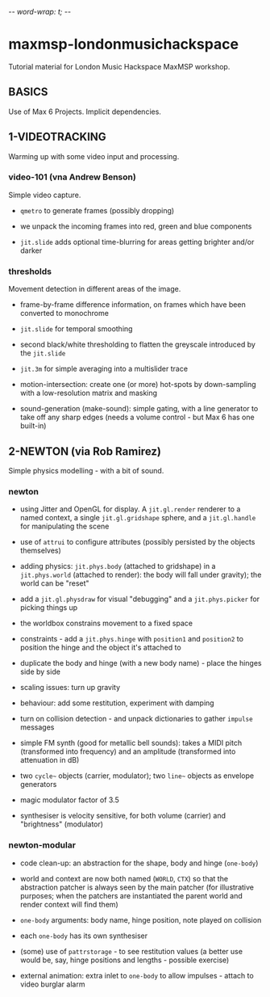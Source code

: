 -*- word-wrap: t; -*-

# maxmsp-londonmusichackspace

Tutorial material for London Music Hackspace MaxMSP workshop.

## BASICS

Use of Max 6 Projects. Implicit dependencies.

## 1-VIDEOTRACKING

Warming up with some video input and processing.

### video-101 (vna Andrew Benson)

Simple video capture.

- `qmetro` to generate frames (possibly dropping)

- we unpack the incoming frames into red, green and blue components

- `jit.slide` adds optional time-blurring for areas getting brighter and/or darker

### thresholds

Movement detection in different areas of the image.

- frame-by-frame difference information, on frames which have been converted to monochrome

- `jit.slide` for temporal smoothing

- second black/white thresholding to flatten the greyscale introduced by the `jit.slide`

- `jit.3m` for simple averaging into a multislider trace

- motion-intersection: create one (or more) hot-spots by down-sampling with a low-resolution matrix and masking

- sound-generation (make-sound): simple gating, with a line generator to take off any sharp edges (needs a volume control - but Max 6 has one built-in)

## 2-NEWTON (via Rob Ramirez)

Simple physics modelling - with a bit of sound.

### newton

- using Jitter and OpenGL for display. A `jit.gl.render` renderer to a named context, a single `jit.gl.gridshape` sphere, and a `jit.gl.handle` for manipulating the scene

- use of `attrui` to configure attributes (possibly persisted by the objects themselves)

- adding physics: `jit.phys.body` (attached to gridshape) in a `jit.phys.world` (attached to render): the body will fall under gravity); the world can be "reset"

- add a `jit.gl.physdraw` for visual "debugging" and a `jit.phys.picker` for picking things up

- the worldbox constrains movement to a fixed space

- constraints - add a `jit.phys.hinge` with `position1` and `position2` to position the hinge and the object it's attached to

- duplicate the body and hinge (with a new body name) - place the hinges side by side

- scaling issues: turn up gravity

- behaviour: add some restitution, experiment with damping

- turn on collision detection - and unpack dictionaries to gather `impulse` messages

- simple FM synth (good for metallic bell sounds): takes a MIDI pitch (transformed into frequency) and an amplitude (transformed into attenuation in dB)

- two `cycle~` objects (carrier, modulator); two `line~` objects as envelope generators

- magic modulator factor of 3.5

- synthesiser is velocity sensitive, for both volume (carrier) and "brightness" (modulator)

### newton-modular

- code clean-up: an abstraction for the shape, body and hinge (`one-body`)

- world and context are now both named (`WORLD`, `CTX`) so that the abstraction patcher is always seen by the main patcher (for illustrative purposes; when the patchers are instantiated the parent world and render context will find them)

- `one-body` arguments: body name, hinge position, note played on collision

- each `one-body` has its own synthesiser

- (some) use of `pattrstorage` - to see restitution values (a better use would be, say, hinge positions and lengths - possible exercise)

- external animation: extra inlet to `one-body` to allow impulses - attach to video burglar alarm
